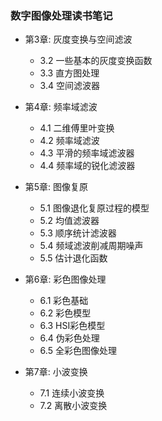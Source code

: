 ### 数字图像处理读书笔记

- 第3章: 灰度变换与空间滤波

    - 3.2 一些基本的灰度变换函数
    - 3.3 直方图处理
    - 3.4 空间滤波器

- 第4章: 频率域滤波

    - 4.1 二维傅里叶变换
    - 4.2 频率域滤波
    - 4.3 平滑的频率域滤波器
    - 4.4 频率域的锐化滤波器
    
- 第5章: 图像复原

    - 5.1 图像退化复原过程的模型
    - 5.2 均值滤波器
    - 5.3 顺序统计滤波器
    - 5.4 频域滤波削减周期噪声
    - 5.5 估计退化函数
    
- 第6章: 彩色图像处理

    - 6.1 彩色基础
    - 6.2 彩色模型
    - 6.3 HSI彩色模型
    - 6.4 伪彩色处理
    - 6.5 全彩色图像处理
    
- 第7章: 小波变换

    - 7.1 连续小波变换
    - 7.2 离散小波变换



